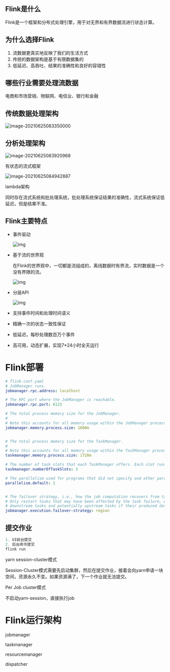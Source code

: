 ## Flink是什么

Flink是一个框架和分布式处理引擎，用于对无界和有界数据流进行状态计算。

## 为什么选择Flink

1. 流数据更真实地反映了我们的生活方式
2. 传统的数据架构是基于有限数据集的
3. 低延迟、高吞吐、结果的准确性和良好的容错性

## 哪些行业需要处理流数据

电商和市场营销、物联网、电信业、银行和金融

## 传统数据处理架构

![image-20210625083350000](C:\Users\CW\Desktop\笔记\计算机软件\flink\picture\image-20210625083315461.png)

## 分析处理架构

![image-20210625083920968](C:\Users\CW\Desktop\笔记\计算机软件\flink\picture\image-20210625083920968.png)

有状态的流式框架

![image-20210625084942887](C:\Users\CW\Desktop\笔记\计算机软件\flink\picture\image-20210625084942887.png)

lambda架构

同时存在流式系统和批处理系统，批处理系统保证结果的准确性，流式系统保证低延迟，但是结果不准。

## Flink主要特点

- 事件驱动

  ![img](C:\Users\CW\Desktop\笔记\计算机软件\flink\picture\usecases-eventdrivenapps.png)

- 基于流的世界观

  在Flink的世界观中，一切都是流组成的，离线数据时有界流，实时数据是一个没有界限的流。

  ![img](C:\Users\CW\Desktop\笔记\计算机软件\flink\picture\bounded-unbounded.png)

- 分层API

  ![img](C:\Users\CW\Desktop\笔记\计算机软件\flink\picture\api-stack.png)

- 支持事件时间和处理时间语义

- 精确一次的状态一致性保证

- 低延迟，每秒处理数百万个事件

- 高可用，动态扩展，实现7*24小时全天运行

# Flink部署

```yaml
# flink-conf.yaml
# JobManager runs.
jobmanager.rpc.address: localhost

# The RPC port where the JobManager is reachable.
jobmanager.rpc.port: 6123

# The total process memory size for the JobManager.
#
# Note this accounts for all memory usage within the JobManager process, including JVM metaspace and other overhead.
jobmanager.memory.process.size: 1600m


# The total process memory size for the TaskManager.
#
# Note this accounts for all memory usage within the TaskManager process, including JVM metaspace and other overhead.
taskmanager.memory.process.size: 1728m

# The number of task slots that each TaskManager offers. Each slot runs one parallel pipeline.
taskmanager.numberOfTaskSlots: 3

# The parallelism used for programs that did not specify and other parallelism.
parallelism.default: 1


# The failover strategy, i.e., how the job computation recovers from task failures.
# Only restart tasks that may have been affected by the task failure, which typically includes
# downstream tasks and potentially upstream tasks if their produced data is no longer available for consumption.
jobmanager.execution.failover-strategy: region
```

## 提交作业

```scala
1. UI前台提交
2. 后台命令提交
flink run	
```

yarn session-cluster模式

Session-Cluster模式需要先启动集群，然后在提交作业，接着会向yarn申请一块空间，资源永久不变。如果资源满了，下一个作业就无法提交。

Per Job cluster模式

不启动yarn-session，直接执行job

# Flink运行架构

jobmanager 

taskmanager

resourcemanager

dispatcher
